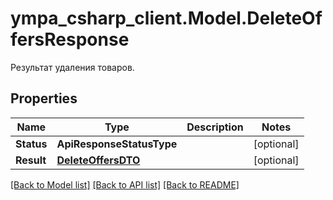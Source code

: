 # ympa_csharp_client.Model.DeleteOffersResponse
Результат удаления товаров.

## Properties

Name | Type | Description | Notes
------------ | ------------- | ------------- | -------------
**Status** | **ApiResponseStatusType** |  | [optional] 
**Result** | [**DeleteOffersDTO**](DeleteOffersDTO.md) |  | [optional] 

[[Back to Model list]](../README.md#documentation-for-models) [[Back to API list]](../README.md#documentation-for-api-endpoints) [[Back to README]](../README.md)

